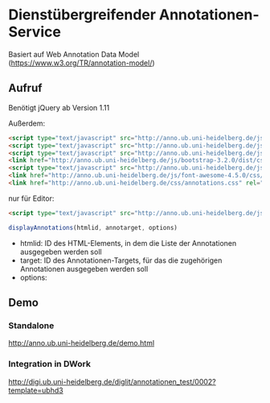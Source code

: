 # Dienstübergreifender Annotationen-Service 

Basiert auf Web Annotation Data Model (https://www.w3.org/TR/annotation-model/)

## Aufruf

Benötigt jQuery ab Version 1.11

Außerdem:

```html
<script type="text/javascript" src="http://anno.ub.uni-heidelberg.de/js/vue.js"></script>                                                                
<script type="text/javascript" src="http://anno.ub.uni-heidelberg.de/js/annotations.js"></script>                                                        
<script type="text/javascript" src="http://anno.ub.uni-heidelberg.de/js/js.cookie-2.1.2.min.js"></script>                                                
<link href="http://anno.ub.uni-heidelberg.de/js/bootstrap-3.2.0/dist/css/bootstrap.min.css" rel="stylesheet" type="text/css">                            
<script type="text/javascript" src="http://anno.ub.uni-heidelberg.de/js/bootstrap-3.2.0/dist/js/bootstrap.min.js"></script>                              
<link href="http://anno.ub.uni-heidelberg.de/js/font-awesome-4.5.0/css/font-awesome.min.css" rel="stylesheet" type="text/css">                           
<link href="http://anno.ub.uni-heidelberg.de/css/annotations.css" rel="stylesheet" type="text/css">                                                      
```

nur für Editor:

```html
<script type="text/javascript" src="http://anno.ub.uni-heidelberg.de/js/tinymce/tinymce.min.js"></script>
```

```js
displayAnnotations(htmlid, annotarget, options)
```

* htmlid: ID des HTML-Elements, in dem die Liste der Annotationen ausgegeben werden soll
* target: ID des Annotationen-Targets, für das die zugehörigen Annotationen ausgegeben werden soll
* options:

## Demo

### Standalone
http://anno.ub.uni-heidelberg.de/demo.html

### Integration in DWork

http://digi.ub.uni-heidelberg.de/diglit/annotationen_test/0002?template=ubhd3
